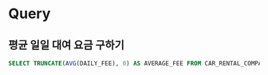 # Query

## 평균 일일 대여 요금 구하기
```sql
SELECT TRUNCATE(AVG(DAILY_FEE), 0) AS AVERAGE_FEE FROM CAR_RENTAL_COMPANY_CAR WHERE CAR_TYPE = 'SUV' GROUP BY CAR_TYPE;

```

